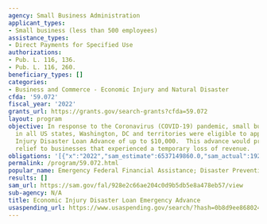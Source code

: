 ```yaml
---
agency: Small Business Administration
applicant_types:
- Small business (less than 500 employees)
assistance_types:
- Direct Payments for Specified Use
authorizations:
- Pub. L. 116, 136.
- Pub. L. 116, 260.
beneficiary_types: []
categories:
- Business and Commerce - Economic Injury and Natural Disaster
cfda: '59.072'
fiscal_year: '2022'
grants_url: https://grants.gov/search-grants?cfda=59.072
layout: program
objective: In response to the Coronavirus (COVID-19) pandemic, small business owners
  in all US states, Washington, DC and territories were eligible to apply for an Economic
  Injury Disaster Loan Advance of up to $10,000.  This advance would provide economic
  relief to businesses that experienced a temporary loss of revenue.
obligations: '[{"x":"2022","sam_estimate":6537149860.0,"sam_actual":1925993361.0,"usa_spending_actual":0.0},{"x":"2023","sam_estimate":14492.0,"sam_actual":0.0,"usa_spending_actual":-18994.55},{"x":"2024","sam_estimate":0.0,"sam_actual":0.0,"usa_spending_actual":-1473.15}]'
permalink: /program/59.072.html
popular_name: Emergency Federal Financial Assistance; Disaster Prevention and Relief
results: []
sam_url: https://sam.gov/fal/928e2c66ae204c0d9b5db5e8a478eb57/view
sub-agency: N/A
title: Economic Injury Disaster Loan Emergency Advance
usaspending_url: https://www.usaspending.gov/search/?hash=0b8d9ee868024c2b3e13d31e9aade8c4
---
```

